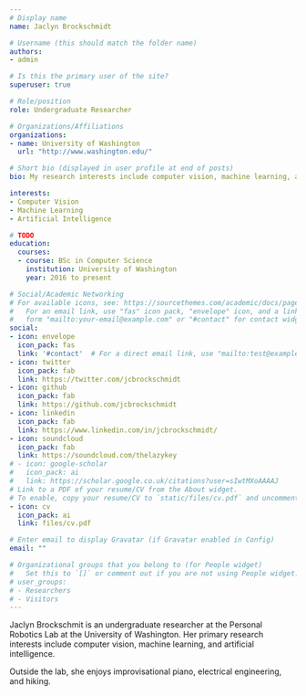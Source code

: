 ```yaml
---
# Display name
name: Jaclyn Brockschmidt

# Username (this should match the folder name)
authors:
- admin

# Is this the primary user of the site?
superuser: true

# Role/position
role: Undergraduate Researcher

# Organizations/Affiliations
organizations:
- name: University of Washington
  url: "http://www.washington.edu/"

# Short bio (displayed in user profile at end of posts)
bio: My research interests include computer vision, machine learning, and artificial intelligence.

interests:
- Computer Vision
- Machine Learning
- Artificial Intelligence

# TODO
education:
  courses:
  - course: BSc in Computer Science
    institution: University of Washington
    year: 2016 to present

# Social/Academic Networking
# For available icons, see: https://sourcethemes.com/academic/docs/page-builder/#icons
#   For an email link, use "fas" icon pack, "envelope" icon, and a link in the
#   form "mailto:your-email@example.com" or "#contact" for contact widget.
social:
- icon: envelope
  icon_pack: fas
  link: '#contact'  # For a direct email link, use "mailto:test@example.org".
- icon: twitter
  icon_pack: fab
  link: https://twitter.com/jcbrockschmidt
- icon: github
  icon_pack: fab
  link: https://github.com/jcbrockschmidt
- icon: linkedin
  icon_pack: fab
  link: https://www.linkedin.com/in/jcbrockschmidt/
- icon: soundcloud
  icon_pack: fab
  link: https://soundcloud.com/thelazykey
# - icon: google-scholar
#   icon_pack: ai
#   link: https://scholar.google.co.uk/citations?user=sIwtMXoAAAAJ
# Link to a PDF of your resume/CV from the About widget.
# To enable, copy your resume/CV to `static/files/cv.pdf` and uncomment the lines below.
- icon: cv
  icon_pack: ai
  link: files/cv.pdf

# Enter email to display Gravatar (if Gravatar enabled in Config)
email: ""

# Organizational groups that you belong to (for People widget)
#   Set this to `[]` or comment out if you are not using People widget.
# user_groups:
# - Researchers
# - Visitors
---
```


Jaclyn Brockschmit is an undergraduate researcher at the Personal Robotics Lab at the University of Washington. Her primary research interests include computer vision, machine learning, and artificial intelligence.

Outside the lab, she enjoys improvisational piano, electrical engineering, and hiking.
